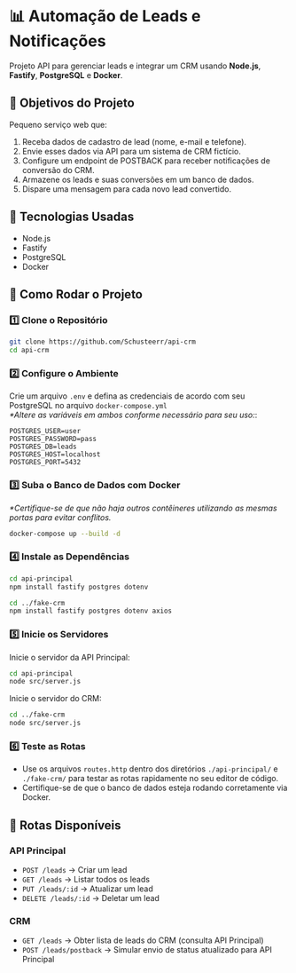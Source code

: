 # 📊 Automação de Leads e Notificações

Projeto API para gerenciar leads e integrar um CRM usando **Node.js**, **Fastify**, **PostgreSQL** e **Docker**.

## 🎯 Objetivos do Projeto
Pequeno serviço web que:
1. Receba dados de cadastro de lead (nome, e-mail e telefone).
2. Envie esses dados via API para um sistema de CRM fictício.
3. Configure um endpoint de POSTBACK para receber notificações de conversão do CRM.
4. Armazene os leads e suas conversões em um banco de dados.
5. Dispare uma mensagem para cada novo lead convertido.

## 🚀 Tecnologias Usadas
- Node.js
- Fastify
- PostgreSQL
- Docker

## 🔧 Como Rodar o Projeto

### 1️⃣ Clone o Repositório
```bash
git clone https://github.com/Schusteerr/api-crm
cd api-crm
```

### 2️⃣ Configure o Ambiente  
Crie um arquivo `.env` e defina as credenciais de acordo com seu PostgreSQL no arquivo `docker-compose.yml`  
 _*Altere as variáveis em ambos conforme necessário para seu uso:_:

```env
POSTGRES_USER=user
POSTGRES_PASSWORD=pass
POSTGRES_DB=leads
POSTGRES_HOST=localhost
POSTGRES_PORT=5432
```

### 3️⃣ Suba o Banco de Dados com Docker  
_*Certifique-se de que não haja outros contêineres utilizando as mesmas portas para evitar conflitos._

```bash
docker-compose up --build -d
```

### 4️⃣ Instale as Dependências
```bash
cd api-principal
npm install fastify postgres dotenv

cd ../fake-crm
npm install fastify postgres dotenv axios
```

### 5️⃣ Inicie os Servidores
Inicie o servidor da API Principal:
```bash
cd api-principal
node src/server.js
```

Inicie o servidor do CRM:
```bash
cd ../fake-crm
node src/server.js
```

### 6️⃣ Teste as Rotas  
  * Use os arquivos `routes.http` dentro dos diretórios `./api-principal/` e `./fake-crm/` para testar as rotas rapidamente no seu editor de código.
  * Certifique-se de que o banco de dados esteja rodando corretamente via Docker.

## 📌 Rotas Disponíveis
### API Principal
- `POST /leads` → Criar um lead  
- `GET /leads` → Listar todos os leads  
- `PUT /leads/:id` → Atualizar um lead  
- `DELETE /leads/:id` → Deletar um lead 

### CRM
- `GET /leads` → Obter lista de leads do CRM (consulta API Principal)  
- `POST /leads/postback` → Simular envio de status atualizado para API Principal  
